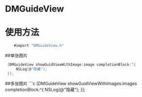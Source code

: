 DMGuideView
=

# 使用方法
```c
    #import "DMGuideView.h"
```
##单张图片
   ```c 
    [DMGuideView showGuidViewWithImage:image completionBlock:^{
        NSLog(@"隐藏");
    }];
```
##多张图片
    ```c
    [DMGuideView showGuidViewWithImages:images completionBlock:^{
        NSLog(@"隐藏");
    }];
```

